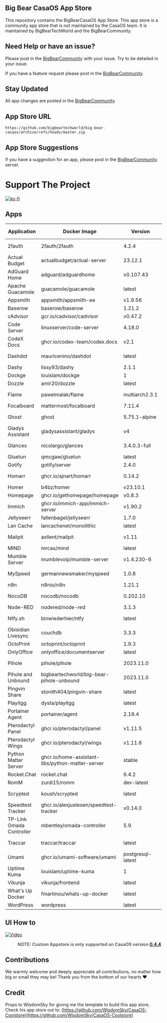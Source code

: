 ## Big Bear CasaOS App Store

This repository contains the BigBearCasaOS App Store. This app store is a community app store that is not maintained by the CasaOS team. It is maintained by BigBearTechWorld and the BigBearCommunity.

## Need Help or have an issue?

Please post in the [BigBearCommunity](https://community.bigbeartechworld.com/c/big-bear-casas/10) with your issue. Try to be detailed in your issue.

If you have a feature request please post in the [BigBearCommunity](https://community.bigbeartechworld.com/c/big-bear-casaos/bigbearcasaos-suggestions/40).

## Stay Updated

All app changes are posted in the [BigBearCommunity](https://community.bigbeartechworld.com/c/bigbearyoutube/bigbearcasaos/10).

## App Store URL

```text
https://github.com/bigbeartechworld/big-bear-casaos/archive/refs/heads/master.zip
```

## App Store Suggestions

If you have a suggestion for an app, please post in the [BigBearCommunity](https://community.bigbeartechworld.com) server.

# Support The Project

[![ko-fi](https://ko-fi.com/img/githubbutton_sm.svg)](https://ko-fi.com/E1E5NDK3I)

## Apps

| Application | Docker Image | Version | YouTube Video | Docs |
| --- | --- | --- | --- | --- |
| 2fauth | 2fauth/2fauth | 4.2.4 | [YouTube Video](https://youtu.be/yCnjxSryD_U) | |
| Actual Budget | actualbudget/actual-server | 23.12.1 | | |
| AdGuard Home | adguard/adguardhome | v0.107.43 | [YouTube Video](https://youtu.be/6cu0kfP50Jg) | |
| Apache Guacamole | guacamole/guacamole | latest | [YouTube Video](https://youtu.be/6cu0kfP50Jg) | |
| Appsmith | appsmith/appsmith-ee | v1.9.56 | | |
| Baserow | baserow/baserow | 1.21.2 | | |
| cAdvisor | gcr.io/cadvisor/cadvisor | v0.47.2 | | |
| Code Server | linuxserver/code-server | 4.18.0 | [YouTube Video](https://youtu.be/aiYcwXDfgE8) | |
| CodeX Docs | ghcr.io/codex-team/codex.docs | v2.1 | [YouTube Video](https://youtu.be/dKm2VJwam24) | | 
| Dashdot | mauricenino/dashdot | latest | [YouTube Video](https://youtu.be/if_fyuX_5fU) | |
| Dashy | lissy93/dashy | 2.1.1 | | |
| Dockge | louislam/dockge | 1 | | |
| Dozzle | amir20/dozzle | latest | |
| Flame | pawelmalak/flame | multiarch2.3.1 | [YouTube Video](https://youtu.be/p_P_jKmJRz8) | |
| Focalboard | mattermost/focalboard | 7.11.4 | | |
| Ghost | ghost | 5.75.1-alpine  | [YouTube Video](https://youtu.be/oJZK9vH4W4Y) | |
| Gladys Assistant | gladysassistant/gladys | v4 | |
| Glances | nicolargo/glances | 3.4.0.3-full | [YouTube Video](https://youtu.be/nwsVJ0QB0sM) |
| Gluetun | qmcgaw/gluetun | latest | | [Docs](https://community.bigbeartechworld.com/t/added-gluetun-to-big-bear-casaos/175)          |
| Gotify | gotify/server | 2.4.0 | |
| Homarr | ghcr.io/ajnart/homarr | 0.14.2 | [YouTube Video](https://youtu.be/H4rzZNO47Uk) |
| Homer | b4bz/homer | v23.10.1 | |
| Homepage | ghcr.io/gethomepage/homepage | v0.8.3 | |
| Immich | ghcr.io/immich-app/immich-server | v1.90.2 | |
| Jellyseerr | fallenbagel/jellyseerr | 1.7.0 | |
| Lan Cache | lancachenet/monolithic | latest | |
| Mailpit | axllent/mailpit | v1.11 | [YouTube Video](https://youtu.be/2MY3S6csrVw) |
| MIND | mrcas/mind | latest | |
| Mumble Server | mumblevoip/mumble-server | v1.4.230-6 | |
| MySpeed | germannewsmaker/myspeed | 1.0.8 | [YouTube Video](https://youtu.be/7roj87Fytz0) |
| n8n | n8nio/n8n | 1.21.1 | |
| NocoDB | nocodb/nocodb | 0.202.10 | [YouTube Video](https://youtu.be/mO2YzWpBu4o) | [Docs](https://community.bigbeartechworld.com/t/added-nocodb-to-big-bear-casaos/177) |
| Node-RED | nodered/node-red | 3.1.3 | |
| Ntfy.sh | binwiederhier/ntfy | latest | [YouTube Video](https://youtu.be/wSWhtSNwTd8) |
| Obisidian Livesync | couchdb | 3.3.3 | |
| OctoPrint | octoprint/octoprint | 1.9.3 | |
| OnlyOffice | onlyoffice/documentserver | latest | |
| Pihole | pihole/pihole | 2023.11.0 | [YouTube Video](https://youtu.be/FcMF1sYacqk) | |
| Pihole and Unbound | bigbeartechworld/big-bear-pihole-unbound | 2023.11.0 | [YouTube Video](https://youtu.be/ByFSgnnUuBI) | [Docs](https://community.bigbeartechworld.com/t/added-pihole-and-unbound-to-bigbearcasaos/191) |
| Pingvin Share | stonith404/pingvin-share | latest | [YouTube Video](https://youtu.be/SRJUS7h1vhU) |
| Playitgg | dysta/playitgg | latest | |
| Portainer Agent | portainer/agent | 2.19.4 | |
| Pterodactyl Panel | ghcr.io/pterodactyl/panel | v1.11.5 | |
| Pterodactyl Wings | ghcr.io/pterodactyl/wings | v1.11.8 | |
| Python Matter Server | ghcr.io/home-assistant-libs/python-matter-server | stable | |
| Rocket.Chat | rocket.chat | 6.4.2 | |
| RomM | zurdi15/romm | dev-latest | |
| Scrypted | koush/scrypted | latest | [YouTube Video](https://community.bigbeartechworld.com/t/how-to-install-scrypted-on-casaos-using-bigbearcasaos/155) |
| Speedtest Tracker | ghcr.io/alexjustesen/speedtest-tracker | v0.14.0 | [YouTube Video](https://youtu.be/TLjS8xNNwis) | |
| TP-Link Omada Controller | mbentley/omada-controller | 5.9 | |
| Traccar | traccar/traccar | latest | [YouTube Video](https://youtu.be/zn_tu9r6g-w) |
| Umami | ghcr.io/umami-software/umami | postgresql-latest | [YouTube Video](https://youtu.be/4DEF5fNf8hU) |
| Uptime Kuma | louislam/uptime-kuma | 1 | |
| Vikunja | vikunja/frontend | latest | |
| What's Up Docker | fmartinou/whats-up-docker | latest | |
| WordPress | wordpress | latest | |

## UI How to

[![Video](https://img.youtube.com/vi/rqFUeDDb5uA/0.jpg)](https://youtu.be/rqFUeDDb5uA)

> **NOTE: Custom Appstore is only supported on CasaOS version [0.4.4](https://blog.casaos.io/blog/32.html)**

## Contributions

We warmly welcome and deeply appreciate all contributions, no matter how big or small they may be! Thank you from the bottom of our hearts ❤️

## Credit

Props to WisdomSky for giving me the template to build this app store. Check his app store out to: [https://github.com/WisdomSky/CasaOS-Coolstore](https://github.com/WisdomSky/CasaOS-Coolstore)
